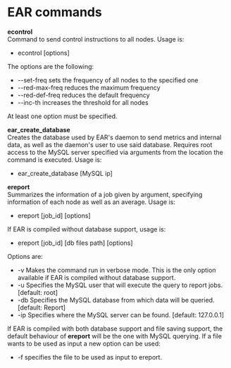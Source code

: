 # EAR commands


**econtrol**  
Command to send control instructions to all nodes. 
Usage is:    
- econtrol [options]

The options are the following:
- --set-freq sets the frequency of all nodes to the specified one
- --red-max-freq reduces the maximum frequency
- --red-def-freq reduces the default frequency
- --inc-th increases the threshold for all nodes

At least one option must be specified.

**ear_create_database**  
Creates the database used by EAR's daemon to send metrics and internal data, as well as the daemon's user to use said database. Requires root access to the MySQL server specified via arguments from the location the command is executed. Usage is:  
- ear_create_database [MySQL ip]

**ereport**  
Summarizes the information of a job given by argument, specifying information of each node as well as an average.
Usage is:
- ereport [job_id] [options]

If EAR is compiled without database support, usage is:
- ereport [job_id] [db files path] [options]

Options are:
- -v Makes the command run in verbose mode. This is the only option available if EAR is compiled without database support.
- -u Specifies the MySQL user that will execute the query to report jobs. [default: root]
- -db Specifies the MySQL database from which data will be queried. [default: Report]
- -ip Specifies where the MySQL server can be found. [default: 127.0.0.1]

If EAR is compiled with both database support and file saving support, the default behaviour of **ereport** will be the one with MySQL querying. If a file wants to be used as input a new option can be used:
- -f specifies the file to be used as input to ereport.

